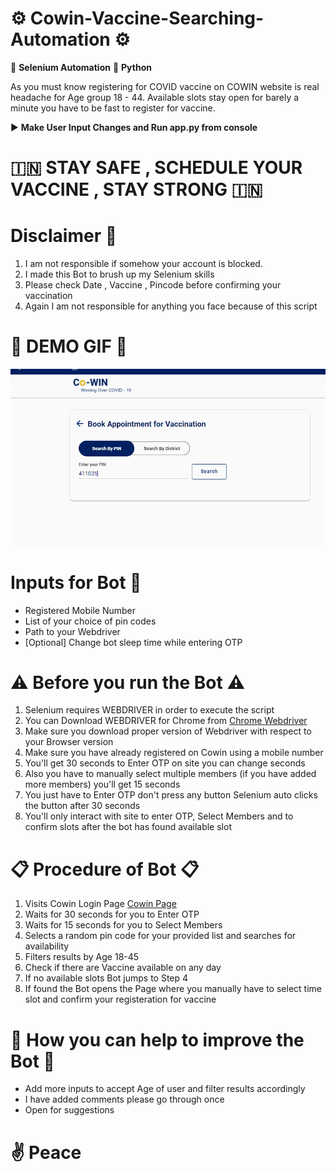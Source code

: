 # ⚙ Cowin-Vaccine-Searching-Automation ⚙
🌟 __Selenium Automation__
🌟 __Python__

As you must know registering for COVID vaccine on COWIN website is real headache for Age group 18 - 44. Available slots stay open for barely a minute you have to be fast to register for vaccine.

▶ __Make User Input Changes and Run app.py from console__

# 🇮🇳  STAY SAFE , SCHEDULE YOUR VACCINE , STAY STRONG 🇮🇳

# Disclaimer 🚦

1. I am not responsible if somehow your account is blocked.
2. I made this Bot to brush up my Selenium skills
3. Please check Date ,  Vaccine , Pincode before confirming your vaccination 
4. Again I am not responsible for anything you face because of this script

# 📲 DEMO GIF 📲

![GitHub Logo](/demo.gif)

# Inputs for Bot 🤖

* Registered Mobile Number 
* List of your choice of pin codes
* Path to your Webdriver
* [Optional] Change bot sleep time while entering OTP


# ⚠ Before you run the Bot ⚠

1. Selenium requires WEBDRIVER in order to execute the script
2. You can Download WEBDRIVER for Chrome from [Chrome Webdriver](https://chromedriver.chromium.org/downloads)
3. Make sure you download proper version of Webdriver with respect to your Browser version
4. Make sure you have already registered on Cowin using a mobile number
5. You'll get 30 seconds to Enter OTP on site you can change seconds
6. Also you have to manually select multiple members (if you have added more members) you'll get 15 seconds
7. You just have to Enter OTP don't press any button Selenium auto clicks the button after 30 seconds
8. You'll only interact with site to enter OTP, Select Members and to confirm slots after the bot has found available slot


# 📋 Procedure of Bot 📋

1. Visits Cowin Login Page [Cowin Page](https://selfregistration.cowin.gov.in/)
2. Waits for 30 seconds for you to Enter OTP
3. Waits for 15 seconds for you to Select Members
4. Selects a random pin code for your provided list and searches for availability
5. Filters results by Age 18-45
6. Check if there are Vaccine available on any day
7. If no available slots Bot jumps to Step 4
8. If found the Bot opens the Page where you manually have to select time slot and confirm your registeration for vaccine 


# 💪 How you can help to improve the Bot 💪

* Add more inputs to accept Age of user and filter results accordingly
* I have added comments please go through once
* Open for suggestions


# ✌ Peace
